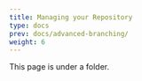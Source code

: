 ```yaml
---
title: Managing your Repository
type: docs
prev: docs/advanced-branching/
weight: 6
---
```


This page is under a folder.

